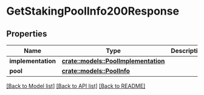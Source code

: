 # GetStakingPoolInfo200Response

## Properties

Name | Type | Description | Notes
------------ | ------------- | ------------- | -------------
**implementation** | [**crate::models::PoolImplementation**](PoolImplementation.md) |  | 
**pool** | [**crate::models::PoolInfo**](PoolInfo.md) |  | 

[[Back to Model list]](../README.md#documentation-for-models) [[Back to API list]](../README.md#documentation-for-api-endpoints) [[Back to README]](../README.md)


